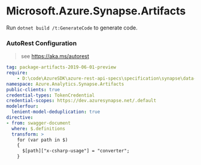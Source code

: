 # Microsoft.Azure.Synapse.Artifacts

Run `dotnet build /t:GenerateCode` to generate code.

### AutoRest Configuration
> see https://aka.ms/autorest

``` yaml
tag: package-artifacts-2019-06-01-preview
require:
    - D:\code\AzureSDK\azure-rest-api-specs\specification\synapse\data-plane\readme.md
namespace: Azure.Analytics.Synapse.Artifacts
public-clients: true
credential-types: TokenCredential
credential-scopes: https://dev.azuresynapse.net/.default
modelerfour:
  lenient-model-deduplication: true
directive:
- from: swagger-document
  where: $.definitions
  transform: >
    for (var path in $)
    {
      $[path]["x-csharp-usage"] = "converter";
    }
```
